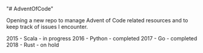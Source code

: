 "# AdventOfCode"

Opening a new repo to manage Advent of Code related resources and to keep track of issues I encounter.

2015 - Scala - in progress
2016 - Python - completed
2017 - Go - completed
2018 - Rust - on hold
